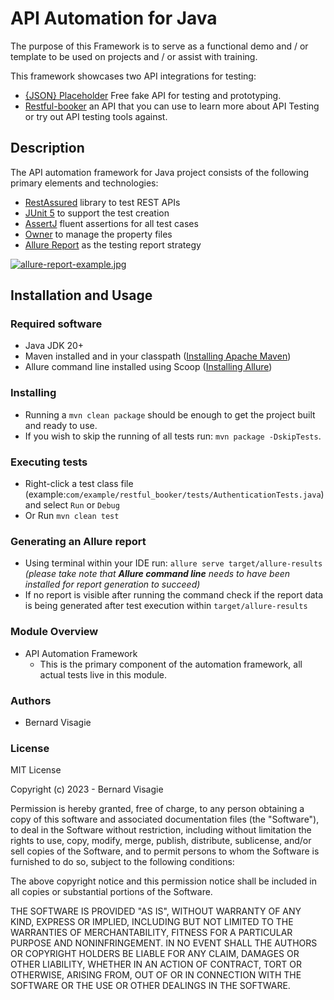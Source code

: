 # API Automation for Java

The purpose of this Framework is to serve as a functional demo and / or template to be used on projects and / or assist
with training.

This framework showcases two API integrations for testing:

* [{JSON} Placeholder](https://jsonplaceholder.typicode.com/) Free fake API for testing and prototyping.
* [Restful-booker](https://restful-booker.herokuapp.com) an API that you can use to learn more about API Testing or try
  out API testing tools against.

## Description

The API automation framework for Java project consists of the following primary elements and technologies:

* [RestAssured](http://rest-assured.io/) library to test REST APIs
* [JUnit 5](https://junit.org/junit5/) to support the test creation
* [AssertJ](https://assertj.github.io/doc/) fluent assertions for all test cases
* [Owner](https://github.com/matteobaccan/owner) to manage the property files
* [Allure Report](https://docs.qameta.io/allure/) as the testing report strategy

[![allure-report-example.jpg](https://i.postimg.cc/C50rR6Qt/allure-report-example.jpg)](https://postimg.cc/xJs37gYy)

## Installation and Usage

### Required software

* Java JDK 20+
* Maven installed and in your classpath ([Installing Apache Maven](https://maven.apache.org/install.html))
* Allure command line installed using
  Scoop ([Installing Allure](https://docs.qameta.io/allure/#_installing_a_commandline))

### Installing

* Running a `mvn clean package` should be enough to get the project built and ready to use.
* If you wish to skip the running of all tests run: `mvn package -DskipTests`.

### Executing tests

* Right-click a test class file (example:`com/example/restful_booker/tests/AuthenticationTests.java`) and select `Run`
  or `Debug`
* Or Run `mvn clean test`

### Generating an Allure report

* Using terminal within your IDE run: `allure serve target/allure-results` _(please take note
  that **Allure command line** needs to have been installed for report generation to succeed)_
* If no report is visible after running the command check if the report data is being generated after test execution
  within `target/allure-results`

### Module Overview

* API Automation Framework
    * This is the primary component of the automation framework, all actual tests live in this module.

### Authors

* Bernard Visagie

### License

MIT License

Copyright (c) 2023 - Bernard Visagie

Permission is hereby granted, free of charge, to any person obtaining a copy
of this software and associated documentation files (the "Software"), to deal
in the Software without restriction, including without limitation the rights
to use, copy, modify, merge, publish, distribute, sublicense, and/or sell
copies of the Software, and to permit persons to whom the Software is
furnished to do so, subject to the following conditions:

The above copyright notice and this permission notice shall be included in all
copies or substantial portions of the Software.

THE SOFTWARE IS PROVIDED "AS IS", WITHOUT WARRANTY OF ANY KIND, EXPRESS OR
IMPLIED, INCLUDING BUT NOT LIMITED TO THE WARRANTIES OF MERCHANTABILITY,
FITNESS FOR A PARTICULAR PURPOSE AND NONINFRINGEMENT. IN NO EVENT SHALL THE
AUTHORS OR COPYRIGHT HOLDERS BE LIABLE FOR ANY CLAIM, DAMAGES OR OTHER
LIABILITY, WHETHER IN AN ACTION OF CONTRACT, TORT OR OTHERWISE, ARISING FROM,
OUT OF OR IN CONNECTION WITH THE SOFTWARE OR THE USE OR OTHER DEALINGS IN THE
SOFTWARE.